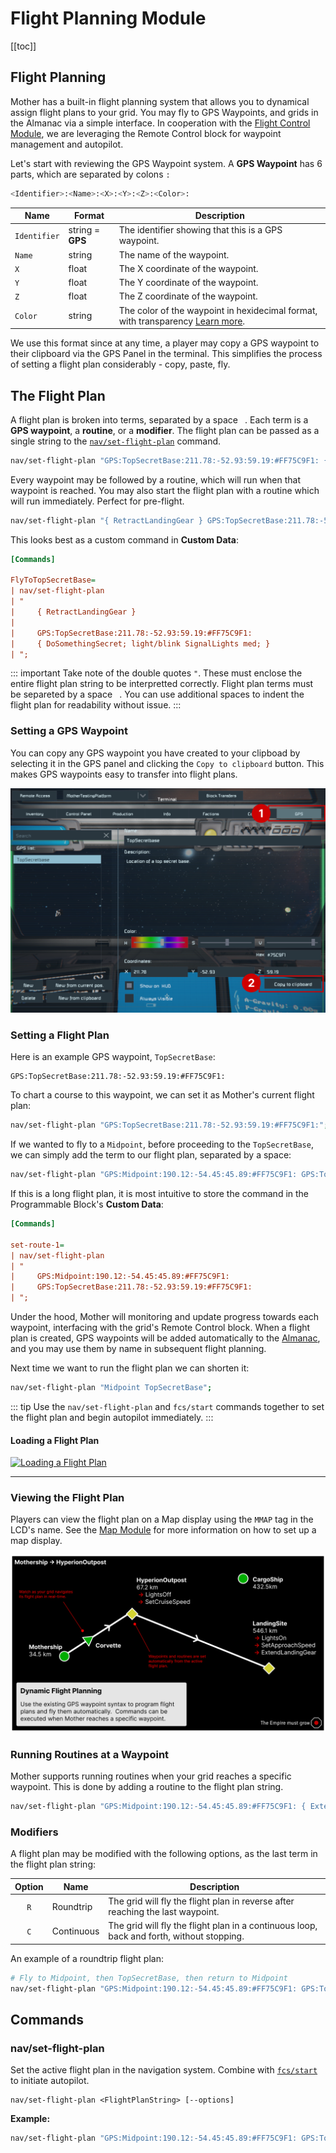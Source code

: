 # Flight Planning Module
<!-- [< Modules](../Modules.md) -->

[[toc]]
## Flight Planning

Mother has a built-in flight planning system that allows you to dynamical assign flight plans to your grid. You may fly to GPS Waypoints, and grids in the Almanac via a simple interface. In cooperation with the [Flight Control Module](FlightControlModule.md), we are leveraging the Remote Control block for waypoint management and autopilot.

<!-- ![Flight Plan Map](../../Assets/flight-plan-1.png) -->

Let's start with reviewing the GPS Waypoint system. A **GPS Waypoint** has 6 parts, which are separated by colons `:`

```bash
<Identifier>:<Name>:<X>:<Y>:<Z>:<Color>:
```

|Name|Format |Description|
|-|-|-|
|`Identifier`| string = **GPS**| The identifier showing that this is a GPS waypoint. |
|`Name`| string | The name of the waypoint. |
|`X`| float | The X coordinate of the waypoint. |
|`Y`| float | The Y coordinate of the waypoint. |
|`Z`| float | The Z coordinate of the waypoint. |
|`Color`| string | The color of the waypoint in hexidecimal format, with transparency [Learn more](https://www.quackit.com/css/color/values/css_hex_color_notation_8_digits.cfm#:~:text=Syntax,alpha%20chanel%20of%20the%20color.). |


We use this format since at any time, a player may copy a GPS waypoint to their clipboard via the GPS Panel in the terminal. This simplifies the process of setting a flight plan considerably - copy, paste, fly.

## The Flight Plan

A flight plan is broken into terms, separated by a space ` `. Each term is a **GPS waypoint**, a **routine**, or a **modifier**.  The flight plan can be passed as a single string to the [`nav/set-flight-plan`](#set-flight-plan) command.

```bash title="Terminal"
nav/set-flight-plan "GPS:TopSecretBase:211.78:-52.93:59.19:#FF75C9F1: { DoSomethingSecret; light/blink SignalLights med; }";
```

Every waypoint may be followed by a routine, which will run when that waypoint is reached. You may also start the flight plan with a routine which will run immediately. Perfect for pre-flight.

```bash title="Terminal"
nav/set-flight-plan "{ RetractLandingGear } GPS:TopSecretBase:211.78:-52.93:59.19:#FF75C9F1: { DoSomethingSecret; light/blink SignalLights med; }";
```

This looks best as a custom command in **Custom Data**:

```ini title="Mother > Custom Data"
[Commands]

FlyToTopSecretBase=
| nav/set-flight-plan 
| "
|     { RetractLandingGear } 
| 
|     GPS:TopSecretBase:211.78:-52.93:59.19:#FF75C9F1:
|     { DoSomethingSecret; light/blink SignalLights med; }
| ";
```

::: important
Take note of the double quotes `"`. These must enclose the entire flight plan string to be interpretted correctly. Flight plan terms must be separeted by a space ` `. You can use additional spaces to indent the flight plan for readability without issue.
:::

### Setting a GPS Waypoint
You can copy any GPS waypoint you have created to your clipboad by selecting it in the GPS panel and clicking the `Copy to clipboard` button. This makes GPS waypoints easy to transfer into flight plans.

![Copy GPS to Clipboard](../../Assets/terminal-gps-1.png)

### Setting a Flight Plan

Here is an example GPS waypoint, `TopSecretBase`:

```
GPS:TopSecretBase:211.78:-52.93:59.19:#FF75C9F1:
```

To chart a course to this waypoint, we can set it as Mother's current flight plan:

```bash title="Terminal"
nav/set-flight-plan "GPS:TopSecretBase:211.78:-52.93:59.19:#FF75C9F1:";
```

If we wanted to fly to a `Midpoint`, before proceeding to the `TopSecretBase`, we can simply add the term to our flight plan, separated by a space:

```bash title="Terminal"
nav/set-flight-plan "GPS:Midpoint:190.12:-54.45:45.89:#FF75C9F1: GPS:TopSecretBase:211.78:-52.93:59.19:#FF75C9F1:";
```

If this is a long flight plan, it is most intuitive to store the command in the Programmable Block's **Custom Data**:

```ini title="Mother > Custom Data"
[Commands]

set-route-1=
| nav/set-flight-plan 
| "
|     GPS:Midpoint:190.12:-54.45:45.89:#FF75C9F1: 
|     GPS:TopSecretBase:211.78:-52.93:59.19:#FF75C9F1:
| ";
```

Under the hood, Mother will monitoring and update progress towards each waypoint, interfacing with the grid's Remote Control block. When a flight plan is created, GPS waypoints will be added automatically to the [Almanac](../Core/Almanac.md), and you may use them by name in subsequent flight planning.

Next time we want to run the flight plan we can shorten it:

```bash title="Terminal"
nav/set-flight-plan "Midpoint TopSecretBase";
```
::: tip
Use the `nav/set-flight-plan` and `fcs/start` commands together to set the flight plan and begin autopilot immediately.
:::

#### Loading a Flight Plan
[![Loading a Flight Plan](https://img.youtube.com/vi/jFMLTiwC3Sg/0.jpg)](https://www.youtube.com/watch?v=jFMLTiwC3Sg)

---

<!-- ### Preflight -->

### Viewing the Flight Plan

Players can view the flight plan on a Map display using the `MMAP` tag in the LCD's name. See the [Map Module](MapModule.md) for more information on how to set up a map display.

![Flight Plan Map](../../Assets/flight-plan-1.png)

### Running Routines at a Waypoint

Mother supports running routines when your grid reaches a specific waypoint.  This is done by adding a routine to the flight plan string.

```bash title="Terminal"
nav/set-flight-plan "GPS:Midpoint:190.12:-54.45:45.89:#FF75C9F1: { ExtendWings; light/blink SignalLights off; block/off BoosterThrusters; }"; 
```

### Modifiers

A flight plan may be modified with the following options, as the last term in the flight plan string:

<!-- table -->
| Option | Name | Description |
|:---:| --- | --- |
| `R` | Roundtrip | The grid will fly the flight plan in reverse after reaching the last waypoint. |
| `C` | Continuous | The grid will fly the flight plan in a continuous loop, back and forth, without stopping. |

An example of a roundtrip flight plan:

```bash title="Terminal"
# Fly to Midpoint, then TopSecretBase, then return to Midpoint
nav/set-flight-plan "GPS:Midpoint:190.12:-54.45:45.89:#FF75C9F1: GPS:TopSecretBase:211.78:-52.93:59.19:#FF75C9F1: R";
```


## Commands

### nav/set-flight-plan
Set the active flight plan in the navigation system. Combine with [`fcs/start`](#flight-control-system) to initiate autopilot.

```
nav/set-flight-plan <FlightPlanString> [--options]
```

**Example:**

```bash title="Terminal"
nav/set-flight-plan "GPS:Midpoint:190.12:-54.45:45.89:#FF75C9F1: GPS:TopSecretBase:211.78:-52.93:59.19:#FF75C9F1:";
```

<!-- ## Actions

Let's go further. Flying a route isn't always enough. Sometimes we need to perform actions at each waypoint.  This is where Actions come in.  We can instruct a grid to perform an action at each waypoint, such as running a command.

```bash
# Fly to TargetPosition and deploy solar panels
nav/set-flight-plan "GPS:TargetPosition:190.12:-54.45:45.89:#FF75C9F1:?command=DeploySolarPanels";
```

Where the `DeploySolarPanels` command is a custom routine that actuates rotors and hinges.

```bash
# DeploySolarPanels
hinge/rotate SolarPanelArrayHinges 0; rotor/rotate SolarPanelArrayRotors 135;
``` -->
